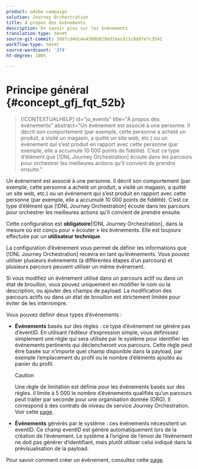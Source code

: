 ```yaml
---
product: adobe campaign
solution: Journey Orchestration
title: À propos des événements
description: En savoir plus sur les événements
translation-type: tm+mt
source-git-commit: 3dd7cd4dc4e4398b029dd1becd11c8dd7e7c3542
workflow-type: tm+mt
source-wordcount: '374'
ht-degree: 100%

---
```



# Principe général {#concept_gfj_fqt_52b}

>[!CONTEXTUALHELP]
>id="jo_events"
>title="À propos des événements"
>abstract="Un événement est associé à une personne. Il décrit son comportement (par exemple, cette personne a acheté un produit, a visité un magasin, a quitté un site web, etc.) ou un événement qui s’est produit en rapport avec cette personne (par exemple, elle a accumulé 10 000 points de fidélité). C’est ce type d’élément que [!DNL Journey Orchestration] écoute dans les parcours pour orchestrer les meilleures actions qu’il convient de prendre ensuite."

Un événement est associé à une personne. Il décrit son comportement (par exemple, cette personne a acheté un produit, a visité un magasin, a quitté un site web, etc.) ou un événement qui s’est produit en rapport avec cette personne (par exemple, elle a accumulé 10 000 points de fidélité). C’est ce type d’élément que [!DNL Journey Orchestration] écoute dans les parcours pour orchestrer les meilleures actions qu’il convient de prendre ensuite.

Cette configuration est **obligatoire**[!DNL Journey Orchestration], dans la mesure où est conçu pour « écouter » les événements. Elle est toujours effectuée par un **utilisateur technique**.

La configuration d’événement vous permet de définir les informations que [!DNL Journey Orchestration] recevra en tant qu’événements. Vous pouvez utiliser plusieurs événements (à différentes étapes d’un parcours) et plusieurs parcours peuvent utiliser un même événement.

Si vous modifiez un événement utilisé dans un parcours actif ou dans un état de brouillon, vous pouvez uniquement en modifier le nom ou la description, ou ajouter des champs de payload. La modification des parcours actifs ou dans un état de brouillon est strictement limitée pour éviter de les interrompre.

Vous pouvez définir deux types d’événements :

* **Événements** basés sur des règles : ce type d’événement ne génère pas d’eventID. En utilisant l’éditeur d’expression simple, vous définissez simplement une règle qui sera utilisée par le système pour identifier les événements pertinents qui déclencheront vos parcours. Cette règle peut être basée sur n’importe quel champ disponible dans la payload, par exemple l’emplacement du profil ou le nombre d’éléments ajoutés au panier du profil.

   >[!CAUTION]
   >
   >Une règle de limitation est définie pour les événements basés sur des règles. Il limite à 5 000 le nombre d’événements qualifiés qu’un parcours peut traiter par seconde pour une organisation donnée (ORG). Il correspond à des contrats de niveau de service Journey Orchestration. Voir cette [page](https://experienceleague.adobe.com/docs/journeys/using/building-journeys/publishing-the-journey.html?lang=fr#building-journeys).

* **Événements** générés par le système : ces événements nécessitent un eventID. Ce champ eventID est généré automatiquement lors de la création de l’événement. Le système à l’origine de l’envoi de l’événement ne doit pas générer d’identifiant, mais plutôt utiliser celui indiqué dans la prévisualisation de la payload.

Pour savoir comment créer un événement, consultez cette [page](../event/about-creating.md).


